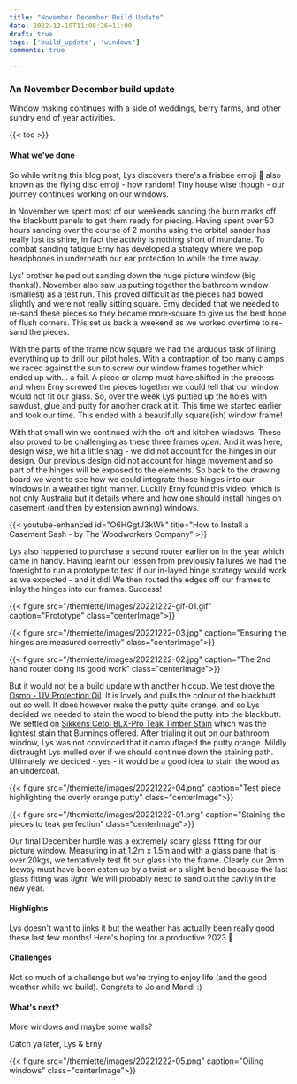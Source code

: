 ```yaml
---
title: "November December Build Update"
date: 2022-12-10T11:08:26+11:00
draft: true
tags: ['build_update', 'windows']
comments: true

---
```

### An November December build update
Window making continues with a side of weddings, berry farms, and other sundry end of year activities. 

{{< toc >}}

#### What we've done
So while writing this blog post, Lys discovers there's a frisbee emoji 🥏 also known as the flying disc emoji - how random! Tiny house wise though - our journey continues working on our windows. 

In November we spent most of our weekends sanding the burn marks off the blackbutt panels to get them ready for piecing. Having spent over 50 hours sanding over the course of 2 months using the orbital sander has really lost its shine, in fact the activity is nothing short of mundane. To combat sanding fatigue Erny has developed a strategy where we pop headphones in underneath our ear protection to while the time away.  

Lys' brother helped out sanding down the huge picture window (big thanks!). November also saw us putting together the bathroom window (smallest) as a test run. This proved difficult as the pieces had bowed slightly and were not really sitting square. Erny decided that we needed to re-sand these pieces so they became more-square to give us the best hope of flush corners. This set us back a weekend as we worked overtime to re-sand the pieces. 

With the parts of the frame now square we had the arduous task of lining everything up to drill our pilot holes. With a contraption of too many clamps we raced against the sun to screw our window frames together which ended up with... a fail. A piece or clamp must have shifted in the process and when Erny screwed the pieces together we could tell that our window would not fit our glass. So, over the week Lys puttied up the holes with sawdust, glue and putty for another crack at it. This time we started earlier and took our time. This ended with a beautifully square(ish) window frame!

With that small win we continued with the loft and kitchen windows. These also proved to be challenging as these three frames _open_. And it was here, design wise, we hit a little snag - we did not account for the hinges in our design. Our previous design did not account for hinge movement and so part of the hinges will be exposed to the elements. So back to the drawing board we went to see how we could integrate those hinges into our windows in a weather tight manner. Luckily Erny found this video, which is not only Australia but it details where and how one should install hinges on casement (and then by extension awning) windows. 

{{< youtube-enhanced id="O6HGgtJ3kWk" title="How to Install a Casement Sash - by The Woodworkers Company" >}}

Lys also happened to purchase a second router earlier on in the year which came in handy. Having learnt our lesson from previously failures we had the foresight to run a prototype to test if our in-layed hinge strategy would work as we expected - and it did! We then routed the edges off our frames to inlay the hinges into our frames. Success!

{{< figure src="/themiette/images/20221222-gif-01.gif" caption="Prototype" class="centerImage">}}

{{< figure src="/themiette/images/20221222-03.jpg" caption="Ensuring the hinges are measured correctly" class="centerImage">}}

{{< figure src="/themiette/images/20221222-02.jpg" caption="The 2nd hand router doing its good work" class="centerImage">}}

But it would not be a build update with another hiccup. We test drove the [Osmo - UV Protection Oil](https://www.osmoaustralia.com.au/). It is lovely and pulls the colour of the blackbutt out so well. It does however make the putty quite orange, and so Lys decided we needed to stain the wood to blend the putty into the blackbutt. We settled on [Sikkens Cetol BLX-Pro Teak Timber Stain](https://www.crommelin.com.au/product/cetol-blx-pro/) which was the lightest stain that Bunnings offered. After trialing it out on our bathroom window, Lys was not convinced that it camouflaged the putty orange. Mildly distraught Lys mulled over if we should continue down the staining path. Ultimately we decided - yes - it would be a good idea to stain the wood as an undercoat.

{{< figure src="/themiette/images/20221222-04.png" caption="Test piece highlighting the overly orange putty" class="centerImage">}}

{{< figure src="/themiette/images/20221222-01.png" caption="Staining the pieces to teak perfection" class="centerImage">}}


Our final December hurdle was a extremely scary glass fitting for our picture window. Measuring in at 1.2m x 1.5m and with a glass pane that is over 20kgs, we tentatively test fit our glass into the frame. Clearly our 2mm leeway must have been eaten up by a twist or a slight bend because the last glass fitting was _tight_. We will probably need to sand out the cavity in the new year.    

#### Highlights
Lys doesn't want to jinks it but the weather has actually been really good these last few months! Here's hoping for a productive 2023 🤞

#### Challenges
Not so much of a challenge but we're trying to enjoy life (and the good weather while we build). Congrats to Jo and Mandi :) 

#### What's next?
More windows and maybe some walls?

Catch ya later,
Lys & Erny

{{< figure src="/themiette/images/20221222-05.png" caption="Oiling windows" class="centerImage">}}



